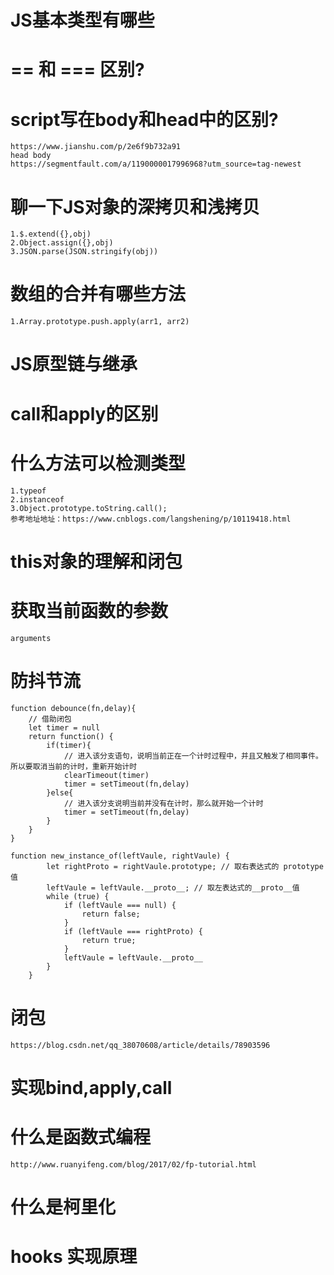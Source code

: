 # JS基本类型有哪些

# == 和 === 区别?

# script写在body和head中的区别?
    https://www.jianshu.com/p/2e6f9b732a91
    head body
    https://segmentfault.com/a/1190000017996968?utm_source=tag-newest

# 聊一下JS对象的深拷贝和浅拷贝
    1.$.extend({},obj)
    2.Object.assign({},obj)
    3.JSON.parse(JSON.stringify(obj))

# 数组的合并有哪些方法
    1.Array.prototype.push.apply(arr1, arr2)

# JS原型链与继承

# call和apply的区别

# 什么方法可以检测类型
    1.typeof
    2.instanceof
    3.Object.prototype.toString.call();
    参考地址地址：https://www.cnblogs.com/langshening/p/10119418.html

# this对象的理解和闭包

# 获取当前函数的参数
    arguments

# 防抖节流
    function debounce(fn,delay){
        // 借助闭包
        let timer = null
        return function() {
            if(timer){
                // 进入该分支语句，说明当前正在一个计时过程中，并且又触发了相同事件。所以要取消当前的计时，重新开始计时
                clearTimeout(timer)
                timer = setTimeout(fn,delay) 
            }else{
                // 进入该分支说明当前并没有在计时，那么就开始一个计时
                timer = setTimeout(fn,delay)
            }
        }
    }

    function new_instance_of(leftVaule, rightVaule) { 
            let rightProto = rightVaule.prototype; // 取右表达式的 prototype 值
            leftVaule = leftVaule.__proto__; // 取左表达式的__proto__值
            while (true) {
                if (leftVaule === null) {
                    return false;	
                }
                if (leftVaule === rightProto) {
                    return true;	
                } 
                leftVaule = leftVaule.__proto__ 
            }
        }
    

# 闭包
    https://blog.csdn.net/qq_38070608/article/details/78903596

# 实现bind,apply,call

# 什么是函数式编程
    http://www.ruanyifeng.com/blog/2017/02/fp-tutorial.html

# 什么是柯里化

# hooks 实现原理